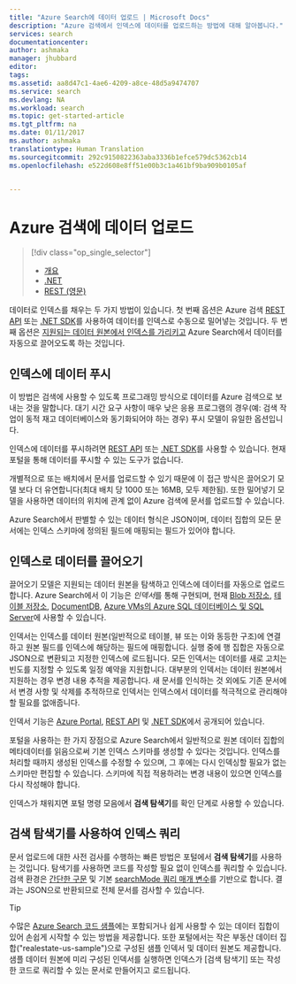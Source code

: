 ```yaml
---
title: "Azure Search에 데이터 업로드 | Microsoft Docs"
description: "Azure 검색에서 인덱스에 데이터를 업로드하는 방법에 대해 알아봅니다."
services: search
documentationcenter: 
author: ashmaka
manager: jhubbard
editor: 
tags: 
ms.assetid: aa8d47c1-4ae6-4209-a8ce-48d5a9474707
ms.service: search
ms.devlang: NA
ms.workload: search
ms.topic: get-started-article
ms.tgt_pltfrm: na
ms.date: 01/11/2017
ms.author: ashmaka
translationtype: Human Translation
ms.sourcegitcommit: 292c9150822363aba3336b1efce579dc5362cb14
ms.openlocfilehash: e522d608e8ff51e00b3c1a461bf9ba909b0105af


---
```

# <a name="upload-data-to-azure-search"></a>Azure 검색에 데이터 업로드
> [!div class="op_single_selector"]
> * [개요](search-what-is-data-import.md)
> * [.NET](search-import-data-dotnet.md)
> * [REST (영문)](search-import-data-rest-api.md)
> 
> 

데이터로 인덱스를 채우는 두 가지 방법이 있습니다. 첫 번째 옵션은 Azure 검색 [REST API](search-import-data-rest-api.md) 또는 [.NET SDK](search-import-data-dotnet.md)를 사용하여 데이터를 인덱스로 수동으로 밀어넣는 것입니다. 두 번째 옵션은 [지원되는 데이터 원본에서 인덱스를 가리키고](search-indexer-overview.md) Azure Search에서 데이터를 자동으로 끌어오도록 하는 것입니다.

## <a name="push-data-to-an-index"></a>인덱스에 데이터 푸시
이 방법은 검색에 사용할 수 있도록 프로그래밍 방식으로 데이터를 Azure 검색으로 보내는 것을 말합니다. 대기 시간 요구 사항이 매우 낮은 응용 프로그램의 경우(예: 검색 작업이 동적 재고 데이터베이스와 동기화되어야 하는 경우) 푸시 모델이 유일한 옵션입니다.

인덱스에 데이터를 푸시하려면 [REST API](https://docs.microsoft.com/rest/api/searchservice/AddUpdate-or-Delete-Documents) 또는 [.NET SDK](search-import-data-dotnet.md)를 사용할 수 있습니다. 현재 포털을 통해 데이터를 푸시할 수 있는 도구가 없습니다.

개별적으로 또는 배치에서 문서를 업로드할 수 있기 때문에 이 접근 방식은 끌어오기 모델 보다 더 유연합니다(최대 배치 당 1000 또는 16MB, 모두 제한됨). 또한 밀어넣기 모델을 사용하면 데이터의 위치에 관계 없이 Azure 검색에 문서를 업로드할 수 있습니다.

Azure Search에서 판별할 수 있는 데이터 형식은 JSON이며, 데이터 집합의 모든 문서에는 인덱스 스키마에 정의된 필드에 매핑되는 필드가 있어야 합니다. 

## <a name="pull-data-into-an-index"></a>인덱스로 데이터를 끌어오기
끌어오기 모델은 지원되는 데이터 원본을 탐색하고 인덱스에 데이터를 자동으로 업로드합니다. Azure Search에서 이 기능은 *인덱서*를 통해 구현되며, 현재 [Blob 저장소](search-howto-indexing-azure-blob-storage.md), [테이블 저장소](search-howto-indexing-azure-tables.md), [DocumentDB](http://aka.ms/documentdb-search-indexer), [Azure VMs의 Azure SQL 데이터베이스 및 SQL Server](search-howto-connecting-azure-sql-database-to-azure-search-using-indexers.md)에 사용할 수 있습니다. 

인덱서는 인덱스를 데이터 원본(일반적으로 테이블, 뷰 또는 이와 동등한 구조)에 연결하고 원본 필드를 인덱스에 해당하는 필드에 매핑합니다. 실행 중에 행 집합은 자동으로 JSON으로 변환되고 지정한 인덱스에 로드됩니다. 모든 인덱서는 데이터를 새로 고치는 빈도를 지정할 수 있도록 일정 예약을 지원합니다. 대부분의 인덱서는 데이터 원본에서 지원하는 경우 변경 내용 추적을 제공합니다. 새 문서를 인식하는 것 외에도 기존 문서에서 변경 사항 및 삭제를 추적하므로 인덱서는 인덱스에서 데이터를 적극적으로 관리해야 할 필요를 없애줍니다. 

인덱서 기능은 [Azure Portal](search-import-data-portal.md), [REST API](https://docs.microsoft.com/rest/api/searchservice/Indexer-operations) 및 [.NET SDK](https://docs.microsoft.com/otnet/api/microsoft.azure.search.iindexersoperations?redirectedfrom=MSDN#microsoft_azure_search_iindexersoperations)에서 공개되어 있습니다. 

포털을 사용하는 한 가지 장점으로 Azure Search에서 일반적으로 원본 데이터 집합의 메타데이터를 읽음으로써 기본 인덱스 스키마를 생성할 수 있다는 것입니다. 인덱스를 처리할 때까지 생성된 인덱스를 수정할 수 있으며, 그 후에는 다시 인덱싱할 필요가 없는 스키마만 편집할 수 있습니다. 스키마에 직접 적용하려는 변경 내용이 있으면 인덱스를 다시 작성해야 합니다. 

인덱스가 채워지면 포털 명령 모음에서 **검색 탐색기**를 확인 단계로 사용할 수 있습니다.

## <a name="query-an-index-using-search-explorer"></a>검색 탐색기를 사용하여 인덱스 쿼리

문서 업로드에 대한 사전 검사를 수행하는 빠른 방법은 포털에서 **검색 탐색기**를 사용하는 것입니다. 탐색기를 사용하면 코드를 작성할 필요 없이 인덱스를 쿼리할 수 있습니다. 검색 환경은 [간단한 구문](https://docs.microsoft.com/rest/api/searchservice/simple-query-syntax-in-azure-search) 및 기본 [searchMode 쿼리 매개 변수](https://docs.microsoft.com/rest/api/searchservice/search-documents)를 기반으로 합니다. 결과는 JSON으로 반환되므로 전체 문서를 검사할 수 있습니다.

> [!TIP]
> 수많은 [Azure Search 코드 샘플](https://github.com/Azure-Samples/?utf8=%E2%9C%93&query=search)에는 포함되거나 쉽게 사용할 수 있는 데이터 집합이 있어 손쉽게 시작할 수 있는 방법을 제공합니다. 또한 포털에서는 작은 부동산 데이터 집합("realestate-us-sample")으로 구성된 샘플 인덱서 및 데이터 원본도 제공합니다. 샘플 데이터 원본에 미리 구성된 인덱서를 실행하면 인덱스가 [검색 탐색기] 또는 작성한 코드로 쿼리할 수 있는 문서로 만들어지고 로드됩니다.


<!--HONumber=Feb17_HO2-->


